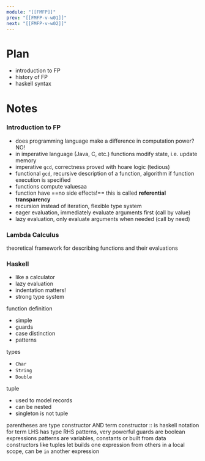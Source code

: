 ```yaml
---
module: "[[FMFP]]"
prev: "[[FMFP-v-w01]]"
next: "[[FMFP-v-w02]]"
---
```


# Plan
- introduction to FP
- history of FP
- haskell syntax

# Notes

### Introduction to FP
- does programming language make a difference in computation power? NO!
- in imperative language (Java, C, etc.) functions modify state, i.e. update memory
- imperative `gcd`, correctness proved with hoare logic (tedious)
- functional `gcd`, recursive description of a function, algorithm if function execution is specified
- functions compute valuesaa
- function have ==no side effects!== this is called **referential transparency**
- recursion instead of iteration, flexible type system
- eager evaluation, immediately evaluate arguments first (call by value)
- lazy evaluation, only evaluate arguments when needed (call by need)


### Lambda Calculus
theoretical framework for describing functions and their evaluations


### Haskell
- like a calculator
- lazy evaluation
- indentation matters!
- strong type system

function definition
- simple
- guards
- case distinction
- patterns

types
- `Char`
- `String`
- `Double`

tuple
- used to model records
- can be nested
- singleton is not tuple


parentheses are type constructor AND term constructor
:: is haskell notation for term LHS has type RHS
patterns, very powerful
guards are boolean expressions
patterns are variables, constants or built from data constructors like tuples
let builds one expression from others in a local scope, can be `in` another expression
